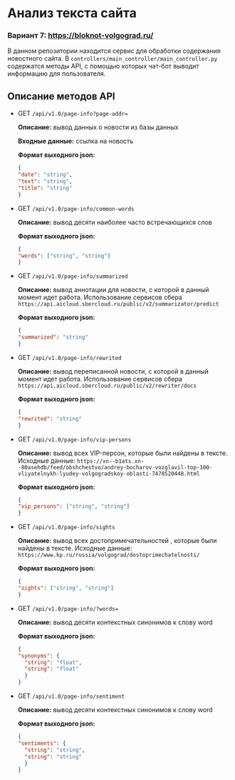 # Анализ текста сайта
### Вариант 7: https://bloknot-volgograd.ru/

В данном репозитории находится сервис для обработки содержания новостного сайта. 
В `controllers/main_controller/main_controller.py` содержатся методы API, с помощью которых чат-бот выводит информацию для пользователя.

## Описание методов API
- GET `/api/v1.0/page-info?page-addr=`

  **Описание:** вывод данных о новости из базы данных
  
  **Входные данные:** ссылка на новость

  **Формат выходного json:**
  ```json
  {
  "date": "string", 
  "text": "string", 
  "title": "string"
  }
  ```
  
- GET `/api/v1.0/page-info/common-words`

  **Описание:** вывод десяти наиболее часто встречающихся слов

  **Формат выходного json:**
  ```json
  {
  "words": ["string", "string"]
  }
  ```
  
- GET `/api/v1.0/page-info/summarized`

  **Описание:** вывод аннотации для новости, с которой в данный момент идет работа. Использование сервисов сбера `https://api.aicloud.sbercloud.ru/public/v2/summarizator/predict`

  **Формат выходного json:**
  ```json
  {
  "summarized": "string"
  }
  ```
  
- GET `/api/v1.0/page-info/rewrited`

  **Описание:** вывод переписанной новости, с которой в данный момент идет работа. Использование сервисов сбера `https://api.aicloud.sbercloud.ru/public/v2/rewriter/docs`

  **Формат выходного json:**
  ```json
  {
  "rewrited": "string"
  }
  ```

- GET `/api/v1.0/page-info/vip-persons`

  **Описание:** вывод всех VIP-персон, которые были найдены в тексте. Исходные данные: `https://xn--b1ats.xn--80asehdb/feed/obshchestvo/andrey-bocharov-vozglavil-top-100-vliyatelnykh-lyudey-volgogradskoy-oblasti-7478520448.html`

  **Формат выходного json:**
  ```json
  {
  "vip_persons": ["string", "string"]
  }
  ```
  
- GET `/api/v1.0/page-info/sights`

  **Описание:** вывод всех достопримечательностей , которые были найдены в тексте. Исходные данные: `https://www.kp.ru/russia/volgograd/dostoprimechatelnosti/`

  **Формат выходного json:**
  ```json
  {
  "sights": ["string", "string"]
  }
  ```
  
- GET `/api/v1.0/page-info/?words=`

  **Описание:** вывод десяти контекстных синонимов к слову word

  **Формат выходного json:**
  ```json
  {
  "synonyms": {
    "string": "float", 
    "string": "float"
    }
  }
  ```
  
- GET `/api/v1.0/page-info/sentiment`

  **Описание:** вывод десяти контекстных синонимов к слову word
  
    **Формат выходного json:**
    ```json
    {
    "sentiments": {
      "string": "string", 
      "string": "string"
      }
    }
    ```
